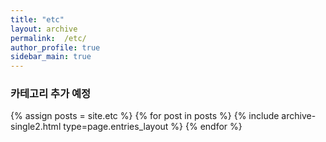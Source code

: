 ```yaml
---
title: "etc"
layout: archive
permalink:  /etc/   
author_profile: true
sidebar_main: true
---
```


### 카테고리 추가 예정 ###

{% assign posts = site.etc %}
{% for post in posts %} {% include archive-single2.html type=page.entries_layout %} {% endfor %}

<!-- {% assign posts = site.categories.etc %} -->
<!-- {% for post in posts %} {% include archive-single2.html type=page.entries_layout %} {% endfor %} -->